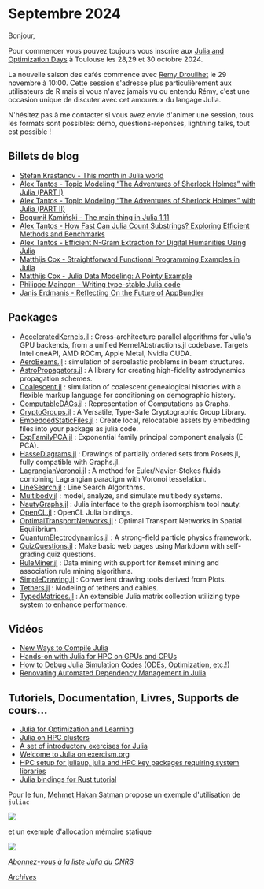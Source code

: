 # Septembre 2024 

Bonjour, 

Pour commencer vous pouvez toujours vous inscrire aux [Julia and Optimization Days](https://indico.mathrice.fr/event/604/) à Toulouse les 28,29 et 30 octobre 2024.

La nouvelle saison des cafés commence avec [Remy Drouilhet](https://calcul.math.cnrs.fr/cafe-julia-rulia.html) le 29 novembre à 10:00. Cette session s'adresse plus particulièrement aux utilisateurs de R mais si vous n'avez jamais vu ou entendu Rémy, c'est une occasion unique de discuter avec cet amoureux du langage Julia.

N'hésitez pas à me contacter si vous avez envie d'animer une session, tous les formats sont possibles: démo, questions-réponses, lightning talks, tout est possible !

## Billets de blog

- [Stefan Krastanov - This month in Julia world](https://discourse.julialang.org/c/community/news/66) 
- [Alex Tantos - Topic Modeling “The Adventures of Sherlock Holmes” with Julia (PART I)](https://juliazoid.com/detect-the-topics-of-the-adventures-of-sherlock-holmes-with-julia-parti-8f198ea1b5c0)
- [Alex Tantos - Topic Modeling “The Adventures of Sherlock Holmes” with Julia (PART II)](https://juliazoid.com/topic-modeling-the-adventures-of-sherlock-holmes-with-julia-part-iι-8b46c2346a22)
- [Bogumił Kamiński - The main thing in Julia 1.11](https://bkamins.github.io/julialang/2024/07/05/main.html)
- [Alex Tantos - How Fast Can Julia Count Substrings? Exploring Efficient Methods and Benchmarks](https://juliazoid.com/how-fast-can-julia-count-substrings-exploring-efficient-methods-and-benchmarks-1c1fb7215536)
- [Alex Tantos - Efficient N-Gram Extraction for Digital Humanities Using Julia](https://juliazoid.com/efficient-n-gram-extraction-for-digital-humanities-using-julia-27d9652e1da5)
- [Matthijs Cox - Straightforward Functional Programming Examples in Julia](https://scientificcoder.com/straightforward-functional-programming-examples-in-julia)
- [Matthijs Cox - Julia Data Modeling: A Pointy Example](https://www.functionalnoise.com/pages/2022-01-04-julia-data-modeling/)
- [Philippe Mainçon - Writing type-stable Julia code](https://blog.sintef.com/industry-en/writing-type-stable-julia-code/)
- [Janis Erdmanis - Reflecting On the Future of AppBundler](https://janiserdmanis.org/blog/appbundler-2024/)


## Packages

- [AcceleratedKernels.jl](https://github.com/anicusan/AcceleratedKernels.jl) : Cross-architecture parallel algorithms for Julia's GPU backends, from a unified KernelAbstractions.jl codebase. Targets Intel oneAPI, AMD ROCm, Apple Metal, Nvidia CUDA.
- [AeroBeams.jl](https://github.com/luizpancini/AeroBeams.jl) : simulation of aeroelastic problems in beam structures.
- [AstroPropagators.jl](https://github.com/jmurphy6895/AstroPropagators.jl) : A library for creating high-fidelity astrodynamics propagation schemes.
- [Coalescent.jl](https://github.com/emvolz/Coalescent.jl) : simulation of coalescent genealogical histories with a flexible markup language for conditioning on demographic history. 
- [ComputableDAGs.jl](https://github.com/ComputableDAGs/ComputableDAGs.jl) : Representation of Computations as Graphs.
- [CryptoGroups.jl](https://github.com/PeaceFounder/CryptoGroups.jl) : A Versatile, Type-Safe Cryptographic Group Library.
- [EmbeddedStaticFiles.jl](https://github.com/littlelib/EmbeddedStaticFiles.jl) : Create local, relocatable assets by embedding files into your package as julia code.
- [ExpFamilyPCA.jl](https://github.com/sisl/ExpFamilyPCA.jl) : Exponential family principal component analysis (E-PCA).
- [HasseDiagrams.jl](https://github.com/scheinerman/HasseDiagrams.jl) : Drawings of partially ordered sets from Posets.jl, fully compatible with Graphs.jl.
- [LagrangianVoronoi.jl](https://github.com/OndrejKincl/LagrangianVoronoi.jl) : A method for Euler/Navier-Stokes fluids combining Lagrangian paradigm with Voronoi tesselation.
- [LineSearch.jl](https://github.com/SciML/LineSearch.jl) : Line Search Algorithms.
- [Multibody.jl](https://github.com/JuliaComputing/Multibody.jl) : model, analyze, and simulate multibody systems.
- [NautyGraphs.jl](https://github.com/mxhbl/NautyGraphs.jl) : Julia interface to the graph isomorphism tool nauty.
- [OpenCL.jl](https://github.com/JuliaGPU/OpenCL.jl) : OpenCL Julia bindings.
- [OptimalTransportNetworks.jl](https://github.com/OptimalTransportNetworks/OptimalTransportNetworks.jl) : Optimal Transport Networks in Spatial Equilibrium.
- [QuantumElectrodynamics.jl](https://github.com/QEDjl-project/QuantumElectrodynamics.jl) : A strong-field particle physics framework.
- [QuizQuestions.jl](https://github.com/jverzani/QuizQuestions.jl) : Make basic web pages using Markdown with self-grading quiz questions. 
- [RuleMiner.jl](https://github.com/JaredSchwartz/RuleMiner.jl) : Data mining with support for itemset mining and association rule mining algorithms.
- [SimpleDrawing.jl](https://github.com/scheinerman/SimpleDrawing.jl) : Convenient drawing tools derived from Plots.
- [Tethers.jl](https://github.com/ufechner7/Tethers.jl) : Modeling of tethers and cables. 
- [TypedMatrices.jl](https://github.com/TypedMatrices/TypedMatrices.jl) : An extensible Julia matrix collection utilizing type system to enhance performance.

## Vidéos

- [New Ways to Compile Julia](https://youtu.be/R0DEG-ddBZA?si=h1KWJ3mr9g0g1TQt)
- [Hands-on with Julia for HPC on GPUs and CPUs](https://youtu.be/RNmSqbG2MUc?si=kvTVzwbxL2Zxuk5M)
- [How to Debug Julia Simulation Codes (ODEs, Optimization, etc.!)](https://youtu.be/g-iOOhh2U6o?si=wibXVlL-4GcZSekd)
- [Renovating Automated Dependency Management in Julia](https://youtu.be/Zj6tNebo93k?si=trShPDKh56hv_i6m)

## Tutoriels, Documentation, Livres, Supports de cours...

- [Julia for Optimization and Learning](https://github.com/JuliaTeachingCTU/Julia-for-Optimization-and-Learning-Scripts)
- [Julia on HPC clusters](https://juliahpc.github.io)
- [A set of introductory exercises for Julia](https://github.com/RoyiAvital/Julia100Exercises)
- [Welcome to Julia on exercism.org](https://exercism.org/tracks/julia)
- [HPC setup for juliaup, julia and HPC key packages requiring system libraries](https://github.com/JuliaParallel/JUHPC)
- [Julia bindings for Rust tutorial](https://taaitaaiger.github.io/jlrs-tutorial/)


Pour le fun, [Mehmet Hakan Satman](https://x.com/mhsatman) propose un exemple d'utilisation de `juliac`

![](https://pbs.twimg.com/media/GXOIwJPWkAA780F?format=jpg&name=large)

et un exemple d'allocation mémoire statique

![](https://pbs.twimg.com/media/GXYpkWNXMAAZ4Ko?format=jpg&name=large)

[*Abonnez-vous à la liste Julia du CNRS*](https://listes.services.cnrs.fr/wws/subscribe/julia)

[*Archives*](https://pnavaro.github.io/NouvellesJulia)
